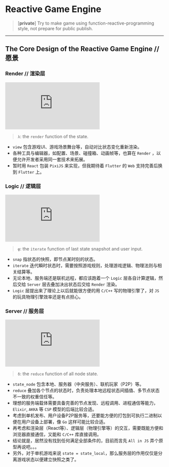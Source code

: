 # Reactive Game Engine
> [__private__] Try to make game using function-reactive-programming style, not prepare for public publish.

***
## The Core Design of the Reactive Game Engine // 愿景

### Render // 渲染层
![view = \lambda(state)](https://latex.codecogs.com/png.latex?%5CLARGE%20view%20%3D%20%5Clambda%28state%29)
> `λ`: the `render` function of the state.
- `view` 包含游戏UI、游戏场景舞台等，自动对比状态变化重新渲染。
- 各种工具与编辑器，如配置、场景、碰撞箱、动画帧等，也算在 `Render` ，以便允许开发者采用同一套技术来拓展。
- 暂时用 `React` 包装 `PixiJS` 来实现，但我期待着 `Flutter` 的 `Web` 支持完善后换到 `Flutter` 上。

### Logic // 逻辑层
![snap_i = \phi(snap_{i-1}, input)](https://latex.codecogs.com/png.latex?%5CLARGE%20snap_%7Bi%7D%20%3D%20%5Cphi%28snap_%7Bi-1%7D%2C%20input%29)
> `φ`: the `iterate` function of last state snapshot and user input.
- `snap` 指状态的快照，即节点某时刻的状态。
- `iterate` 迭代瞬时状态时，需要按照游戏规则，处理游戏逻辑、物理法则与相关结算等。
- 无论本地、服务端还是联机远程，都应该跑着一个 `Logic` 层各自计算逻辑，然后交给 `Server` 层去叠加决出状态后交给 `Render` 渲染。
- `Logic` 层提出来了理论上以后就能很方便的用 `C/C++` 写的物理引擎了，对 `JS` 的玩具物理引擎效率还是有点担心。

### Server // 服务层
![state = \delta(state_{local}, state_{remote}, ...)](https://latex.codecogs.com/png.latex?%5CLARGE%20state%20%3D%20%5Cdelta%28state_%7Blocal%7D%2C%20state_%7Bremote%7D%2C%20...%29)
> `δ`: the `reduce` function of all node state.
- `state_node` 包含本地、服务器（中央服务）、联机玩家（P2P）等。
- `reduce` 叠加各个节点的状态时，负责处理本地远程状态间插值、多节点状态不一致的权重信任等。
- 理想的服务端载体需要具备完善的节点发现、远程调用、进程通信等能力，`Elixir`, `AKKA` 等 `CSP` 模型的后端比较合适。
- 考虑到单机发布、用户设备P2P服务等，还要能方便的打包到可执行二进制以便在用户设备上部署，像 `Go` 这样可能比较合适。
- 再考虑和渲染层（React等）、逻辑层（物理引擎等）的交互，需要既能方便和浏览器直接通信，又能和 `C/C++` 库直接调用。
- 结论就是，居然没有找到任何满足全部条件的，目前而言先 `All in JS` 弄个原型再说吧。。。
- 另外，对于单机游戏来说 `state = state_local`，那么服务层的作用仅仅是分离游戏状态以便建立快照之类了。
